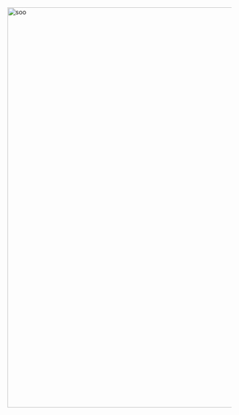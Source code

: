 <img width="898" alt="soo" src="https://github.com/ichbinazli/42-so_long/assets/114147817/e35af309-07d3-42da-8a10-e3c0bc60211d">
